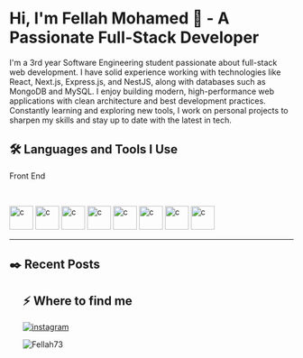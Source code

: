 <h1>Hi, I'm Fellah Mohamed 👋 - A Passionate Full-Stack Developer</h1>
<p>I'm a 3rd year Software Engineering student passionate about full-stack web development. I have solid experience working with technologies like React, Next.js, Express.js, and NestJS, along with databases such as MongoDB and MySQL. I enjoy building modern, high-performance web applications with clean architecture and best development practices. Constantly learning and exploring new tools, I work on personal projects to sharpen my skills and stay up to date with the latest in tech.</p>
<h2>🛠️ Languages and Tools I Use</h2>
<p> Front End </p>
<br>
<p>
  <img src="https://skillicons.dev/icons?i=html" alt="c" width="42" height="42" />
  <img src="https://skillicons.dev/icons?i=css" alt="c" width="42" height="42" />
  <img src="https://skillicons.dev/icons?i=js" alt="c" width="42" height="42" />
  <img src="https://skillicons.dev/icons?i=ts" alt="c" width="42" height="42" />
  <img src="https://skillicons.dev/icons?i=tailwind" alt="c" width="42" height="42" />
  <img src="https://skillicons.dev/icons?i=bootsrap" alt="c" width="42" height="42" />
  <img src="https://skillicons.dev/icons?i=react" alt="c" width="42" height="42" />
  <img src="https://skillicons.dev/icons?i=next" alt="c" width="42" height="42" />
</p>
<hr>
<h2>✒️ Recent Posts</h2>
<ul>
<h2>⚡️ Where to find me</h2>
<p><a target="_blank" href="https://www.instagram.com/https://www.instagram.com/mouh_flh" style="display: inline-block;"><img src="https://img.shields.io/badge/instagram-logo?style=for-the-badge&logo=instagram&logoColor=white&color=%23F35369" alt="instagram" /></a></p>
<p><img src="https://github-readme-stats.vercel.app/api/top-langs?username=Fellah73&show_icons=true&locale=en&layout=compact" alt="Fellah73" /></p>
